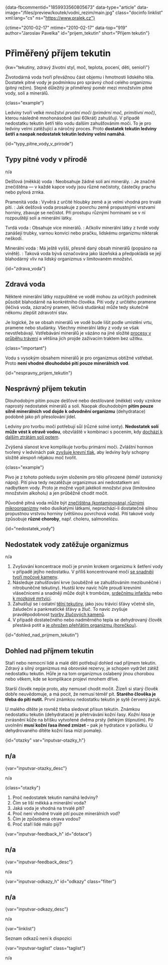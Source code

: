 
{data-fbcommentid="1859933560805673" data-type="article" data-image="/files/preview/koutek/vodni_rezim/main.jpg" class="docinfo linklist" xml:lang="cs" ns="https://www.pralek.cz"}

{ctime="2010-02-17" mtime="2010-02-17" data-top="919" author="Jaroslav Pavelka" id="prijem_tekutin" short="Příjem tekutin"}

# Přiměřený příjem tekutin

<!-- generated attribute kw by user_updatekw.sh on 2021-12-06, do not edit -->

{kw="tekutiny, zdravý životní styl, moč, teplota, pocení, děti, senioři"}

Životodárná voda tvoří převážnou část objemu i hmotnosti lidského těla. Dostatek pitné vody je podmínkou pro správný chod celého organizmu (pitný režim). Stejně důležitý je přiměřený poměr mezi množstvím pitné vody, solí a minerálů.

{class="example"}

Ledviny tvoří velké množství _prvotní moči (primární moč, primitivní moč)_, kterou následně mnohonásobně (asi 60krát) zahušťují. V případě nedostatku tekutin šetří tělo vodu dalším zahušťováním moči. To je pro ledviny velmi zatěžující a náročný proces. Proto **dostatek tekutin ledviny šetří a naopak nedostatek tekutin ledviny velmi namáhá**.

{id="typy\_pitne\_vody\_v\_prirode"}

## Typy pitné vody v přírodě

n/a

Dešťová (měkká) voda
:   Neobsahuje žádné soli ani minerály.
:   Je značně znečištěna — v každé kapce vody jsou různé nečistoty, částečky prachu nebo pylová zrnka.

Pramenitá voda
:   Vyvěrá z určité hloubky země a je velmi vhodná pro trvalé pití.
:   Jak dešťová voda prosakuje z povrchu země propustnými vrstvami horniny, zbavuje se nečistot. Při prostupu různými horninami se v ní rozpouštějí soli a minerální látky.

Tvrdá voda
:   Obsahuje více minerálů.
:   Ačkoliv minerální látky z tvrdé vody zanášejí trubky, varnou konvici nebo pračku, lidskému organizmu nikterak neškodí.

Minerální voda
:   Má ještě vyšší, přesně daný obsah minerálů (popsáno na vinětě).
:   Taková voda bývá označována jako lázeňská a předpokládá se její blahodárný vliv na lidský organizmus v limitovaném množství.

{id="zdrava_voda"}

## Zdravá voda

Některé minerální látky rozpuštěné ve vodě mohou za určitých podmínek působit blahodárně na konkrétního člověka. Pití vody z určitého pramene (léčivá voda, zázračný pramen, léčivá studánka) může tedy skutečně někomu zlepšit zdravotní stav.

Je logické, že se obsah minerálů ve vodě bude lišit podle umístění vrtu, pramene nebo studánky. Všechny minerální látky z vody se však nevstřebávají. Vstřebávání minerálů je vázáno na jiné složité [procesy v průběhu trávení][1] a většina jich projde zažívacím traktem bez užitku.

{class="important"}

Vodu s vysokým obsahem minerálů je pro organizmus obtížné vstřebat. Proto **není vhodné dlouhodobé pití pouze minerálních vod**.

{id="nespravny\_prijem\_tekutin"}

## Nesprávný příjem tekutin

Dlouhodobým pitím pouze dešťové nebo destilované (měkké) vody vznikne naprostý nedostatek minerálů a solí. Naopak dlouhodobým **pitím pouze silně minerálních vod dojde k odvodnění organizmu** (dehydratace) podobně jako při přesolování jídel.

Ledviny pro tvorbu moči potřebují sůl (různé solné ionty). **Nedostatek solí může vést k otravě vodou**, obzvláště v kombinaci s pocením, kdy [dochází k dalším ztrátám solí potem][2].

Zvýšená slanost krve komplikuje tvorbu primární moči. Zvláštní hormon tvořený v ledvinách pak [zvyšuje krevní tlak][3], aby ledviny byly schopny složitě alespoň nějakou moč tvořit.

{class="example"}

Pivo je z tohoto pohledu svým složením pro tělo přirozené (téměř izotonický nápoj). Pití piva tedy nezatěžuje organizmus ani nedostatkem ani nadbytkem vody. Proto je možné vypít jakékoli množství piva (limitováno množstvím alkoholu) a jen průběžně chodit močit.

Původně pitná voda může být [znečištěna (kontaminována) různými mikroorganizmy][4] nebo dusíkatými látkami, neprochází-li dostatečně silnou propustnou vrstvou horniny (většinou povrchová voda). Pití takové vody způsobuje **různé choroby**, např. choleru, salmonelózu.

{id="nedostatek_vody"}

## Nedostatek vody zatěžuje organizmus

n/a

  1. Zvyšování koncentrace moči je prvním krokem organizmu k šetření vody v případě jejího nedostatku. V příliš koncentrované moči [se snadněji tvoří močové kameny][5].
  2. Následuje zahušťování krve (souběžně se zahušťováním mezibuněčné i nitrobuněčné tekutiny). Hustší krev navíc hůře proudí krevními vlásečnicemi a snadněji může dojít k trombóze, [srdečnímu infarktu][6] nebo [k mozkové mrtvici][7].
  3. Zahušťují se i ostatní [tělní tekutiny][1], jako jsou trávicí šťávy včetně slin, žaludeční a pankreatické šťávy a žluč. To navíc zvyšuje pravděpodobnost [tvorby žlučových kamenů][8].
  4. V případě dostatečného nebo nadměrného tepla se dehydrovaný člověk přestává potit a [je ohrožen přehřátím organizmu (horečkou)][2].

{id="dohled\_nad\_prijmem_tekutin"}

## Dohled nad příjmem tekutin

Staří nebo nemocní lidé a malé děti potřebují dohled nad příjmem tekutin. Zdravý a silný organizmus má obrovské rezervy, je schopen vydržet zátěž nedostatku tekutin. Hůře je na tom organizmus oslabený jinou chorobou nebo věkem, kde se komplikace projeví mnohem dříve.

Starší člověk nepije proto, aby nemusel chodit močit. Žízeň si starý člověk dobře neuvědomuje, a má pocit, že nemusí téměř pít. **Starého člověka je třeba do pití nutit.** První známkou nedostatku tekutin je sytě červený jazyk.

U malého dítěte je rovněž třeba sledovat přísun tekutin. Známkou nedostatku tekutin (dehydratace) je přetrvávání kožní řasy. _Kožní řasa_ je zvrásnění kůže na bříšku vytvořené dvěma prsty (lehkým štípnutím). Po uvolnění **musí kožní řasa ihned zmizet** – pak je hydratace v pořádku. U dehydrovaného dítěte kožní řasa mizí pomaleji.

{id="otazky" var="inputvar-otazky_h"}

## n/a

{var="inputvar-otazky_desc"}

n/a

{class="otazky"}

  1. Proč nedostatek tekutin namáhá ledviny?
  2. Čím se liší měkká a minerální voda?
  3. Jaká voda je vhodná na trvalé pití?
  4. Proč není vhodné trvalé pití pouze minerálních vod?
  5. Čím je způsobena otrava vodou?
  6. Proč staří lidé málo pijí?

{var="inputvar-feedback_h" id="dotace"}

## n/a

{var="inputvar-feedback_desc"}

n/a

{var="inputvar-odkazy_h" id="odkazy" class="filter"}

## n/a

{var="inputvar-odkazy_desc"}

n/a

{var="linklist"}

Seznam odkazů není k dispozici

{var="inputvar-taglist" class="taglist"}

n/a

 [1]: zdrave_traveni
 [2]: teplota
 [3]: krevni_tlak
 [4]: bakterie
 [5]: mocove_kameny
 [6]: srdecni_infarkt
 [7]: mrtvice
 [8]: zlucove_kameny

